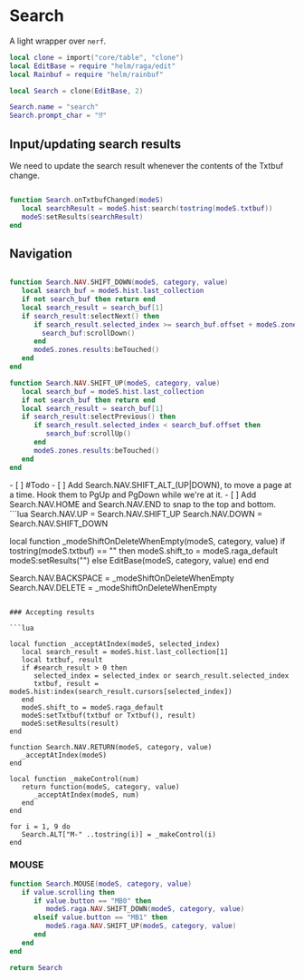 # Search


A light wrapper over `nerf`\.

```lua
local clone = import("core/table", "clone")
local EditBase = require "helm/raga/edit"
local Rainbuf = require "helm/rainbuf"

local Search = clone(EditBase, 2)

Search.name = "search"
Search.prompt_char = "⁉️"
```

## Input/updating search results

We need to update the search result whenever the contents of the Txtbuf change\.

```lua

function Search.onTxtbufChanged(modeS)
   local searchResult = modeS.hist:search(tostring(modeS.txtbuf))
   modeS:setResults(searchResult)
end

```

## Navigation

```lua

function Search.NAV.SHIFT_DOWN(modeS, category, value)
   local search_buf = modeS.hist.last_collection
   if not search_buf then return end
   local search_result = search_buf[1]
   if search_result:selectNext() then
      if search_result.selected_index >= search_buf.offset + modeS.zones.results:height() then
        search_buf:scrollDown()
      end
      modeS.zones.results:beTouched()
   end
end
```

```lua
function Search.NAV.SHIFT_UP(modeS, category, value)
   local search_buf = modeS.hist.last_collection
   if not search_buf then return end
   local search_result = search_buf[1]
   if search_result:selectPrevious() then
      if search_result.selected_index < search_buf.offset then
         search_buf:scrollUp()
      end
      modeS.zones.results:beTouched()
   end
end
```

\- \[ \]  \#Todo
      \- \[ \]  Add Search\.NAV\.SHIFT\_ALT\_\(UP|DOWN\), to move a page at a time\.
              Hook them to PgUp and PgDown while we're at it\.
        \- \[ \]  Add Search\.NAV\.HOME and Search\.NAV\.END to snap to the
              top and bottom\.
      ```lua
Search.NAV.UP = Search.NAV.SHIFT_UP
Search.NAV.DOWN = Search.NAV.SHIFT_DOWN

local function _modeShiftOnDeleteWhenEmpty(modeS, category, value)
   if tostring(modeS.txtbuf) == "" then
      modeS.shift_to = modeS.raga_default
      modeS:setResults("")
   else
      EditBase(modeS, category, value)
   end
end

Search.NAV.BACKSPACE = _modeShiftOnDeleteWhenEmpty
Search.NAV.DELETE    = _modeShiftOnDeleteWhenEmpty

```

### Accepting results

```lua

local function _acceptAtIndex(modeS, selected_index)
   local search_result = modeS.hist.last_collection[1]
   local txtbuf, result
   if #search_result > 0 then
      selected_index = selected_index or search_result.selected_index
      txtbuf, result = modeS.hist:index(search_result.cursors[selected_index])
   end
   modeS.shift_to = modeS.raga_default
   modeS:setTxtbuf(txtbuf or Txtbuf(), result)
   modeS:setResults(result)
end

function Search.NAV.RETURN(modeS, category, value)
   _acceptAtIndex(modeS)
end

local function _makeControl(num)
   return function(modeS, category, value)
      _acceptAtIndex(modeS, num)
   end
end

for i = 1, 9 do
   Search.ALT["M-" ..tostring(i)] = _makeControl(i)
end

```

### MOUSE

```lua
function Search.MOUSE(modeS, category, value)
   if value.scrolling then
      if value.button == "MB0" then
         modeS.raga.NAV.SHIFT_DOWN(modeS, category, value)
      elseif value.button == "MB1" then
         modeS.raga.NAV.SHIFT_UP(modeS, category, value)
      end
   end
end
```

```lua
return Search
```